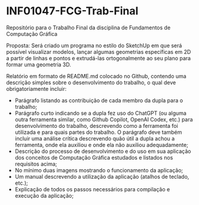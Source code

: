 # INF01047-FCG-Trab-Final
Repositório para o Trabalho Final da disciplina de Fundamentos de Computação Gráfica

Proposta: Será criado um programa no estilo do SketchUp em que será possível visualizar modelos, lançar algumas geometrias específicas em 2D a partir de linhas e pontos e extrudá-las ortogonalmente ao seu plano para formar uma geometria 3D.

Relatório em formato de README.md colocado no Github, contendo uma descrição simples sobre o desenvolvimento do trabalho, o qual deve obrigatoriamente incluir:
- Parágrafo listando as contribuição de cada membro da dupla para o trabalho;
- Parágrafo curto indicando se a dupla fez uso do ChatGPT (ou alguma outra ferramenta similar, como Github Copilot, OpenAI Codex, etc.) para desenvolvimento do trabalho, descrevendo como a ferramenta foi utilizada e para quais partes do trabalho. O parágrafo deve também incluir uma análise crítica descrevendo quão útil a dupla achou a ferramenta, onde ela auxiliou e onde ela não auxiliou adequadamente;
- Descrição do processo de desenvolvimento e do uso em sua aplicação dos conceitos de Computação Gráfica estudados e listados nos requisitos acima;
- No mínimo duas imagens mostrando o funcionamento da aplicação;
- Um manual descrevendo a utilização da aplicação (atalhos de teclado, etc.);
- Explicação de todos os passos necessários para compilação e execução da aplicação;
